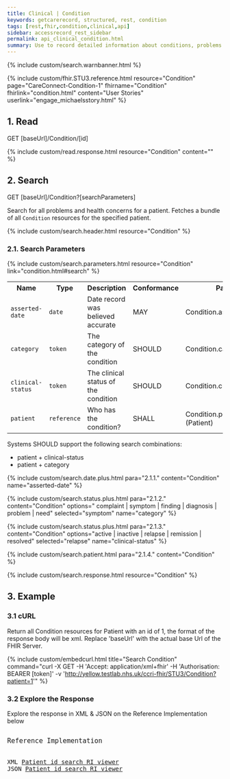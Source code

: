 ```yaml
---
title: Clinical | Condition
keywords: getcarerecord, structured, rest, condition
tags: [rest,fhir,condition,clinical,api]
sidebar: accessrecord_rest_sidebar
permalink: api_clinical_condition.html
summary: Use to record detailed information about conditions, problems or diagnoses recognized by a clinician. There are many uses e.g. recording a diagnosis during an encounter; populating a problem list or a summary statement, such as a discharge summary.
---
```

{% include custom/search.warnbanner.html %}

{% include custom/fhir.STU3.reference.html resource="Condition" page="CareConnect-Condition-1" fhirname="Condition" fhirlink="condition.html" content="User Stories" userlink="engage_michaelsstory.html" %}


## 1. Read ##

<div markdown="span" class="alert alert-success" role="alert">
GET [baseUrl]/Condition/[id]</div>

{% include custom/read.response.html resource="Condition" content="" %}

## 2. Search ##

<div markdown="span" class="alert alert-success" role="alert">
GET [baseUrl]/Condition?[searchParameters]</div>

Search for all problems and health concerns for a patient. Fetches a bundle of all `Condition` resources for the specified patient.

{% include custom/search.header.html resource="Condition" %}

### 2.1. Search Parameters ###

{% include custom/search.parameters.html resource="Condition" link="condition.html#search" %}

<table style="min-width:100%;width:100%">
<tr id="clinical">
    <th style="width:15%;">Name</th>
    <th style="width:15%;">Type</th>
    <th style="width:35%;">Description</th>
    <th style="width:5%;">Conformance</th>
    <th style="width:30%;">Path</th>
</tr>
<tr>
    <td><code class="highlighter-rouge">asserted-date</code></td>
    <td><code class="highlighter-rouge">date</code></td>
    <td>Date record was believed accurate</td>
    <td>MAY</td>
    <td>Condition.assertedDate</td>
</tr>
<tr>
    <td><code class="highlighter-rouge">category</code></td>
    <td><code class="highlighter-rouge">token</code></td>
    <td>The category of the condition</td>
    <td>SHOULD</td>
    <td>Condition.category</td>
</tr>
<tr>
    <td><code class="highlighter-rouge">clinical-status</code></td>
    <td><code class="highlighter-rouge">token</code></td>
    <td>The clinical status of the condition</td>
    <td>SHOULD</td>
    <td>Condition.clinicalStatus</td>
</tr>
<tr>
    <td><code class="highlighter-rouge">patient</code></td>
    <td><code class="highlighter-rouge">reference</code></td>
    <td>Who has the condition?</td>
    <td>SHALL</td>
    <td>Condition.patient<br>(Patient)</td>
</tr>
</table>

Systems SHOULD support the following search combinations:

* patient + clinical-status
* patient + category

{% include custom/search.date.plus.html para="2.1.1." content="Condition" name="asserted-date" %}

{% include custom/search.status.plus.html para="2.1.2." content="Condition" options="
complaint | symptom | finding | diagnosis | problem | need" selected="symptom" name="category" %}

{% include custom/search.status.plus.html para="2.1.3." content="Condition" options="active | inactive | relapse | remission | resolved" selected="relapse" name="clinical-status" %}


{% include custom/search.patient.html para="2.1.4." content="Condition" %}

{% include custom/search.response.html resource="Condition" %}


## 3. Example ##

<h3 id="32-response-headers">3.1 cURL</h3>

Return all Condition resources for Patient with an id of 1, the format of the response body will be xml. Replace 'baseUrl' with the actual base Url of the FHIR Server.

{% include custom/embedcurl.html title="Search Condition" command="curl -X GET -H 'Accept: application/xml+fhir' -H 'Authorisation: BEARER [token]' -v 'http://yellow.testlab.nhs.uk/ccri-fhir/STU3/Condition?patient=1'" %}


<h3 id="32-response-headers">3.2 Explore the Response</h3>

Explore the response in XML & JSON on the Reference Implementation below
<div class="language-http highlighter-rouge">
<pre class="highlight">
<p style="font-size: 110%;">Reference Implementation</p>
XML <a target="_blank" href="{{ site.fhir_ref_impl }}search?serverId=home&pretty=true&resource=Condition&param.0.0=&param.0.1=1&param.0.name=patient&param.0.type=reference&resource-search-limit=&encoding=xml">Patient id search RI viewer</a>
JSON <a target="_blank" href="{{ site.fhir_ref_impl }}search?serverId=home&pretty=true&resource=Condition&param.0.0=&param.0.1=1&param.0.name=patient&param.0.type=reference&resource-search-limit=&encoding=json">Patient id search RI viewer</a>
</pre>
</div>
